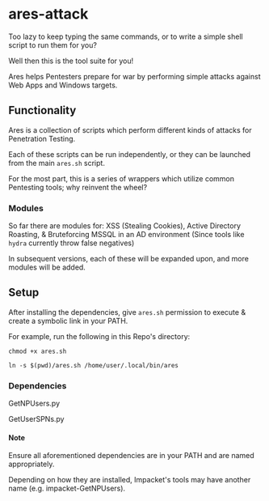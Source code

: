 # ares-attack
Too lazy to keep typing the same commands, or to write a simple shell script to run them for you?

Well then this is the tool suite for you!

Ares helps Pentesters prepare for war by performing simple attacks against Web Apps and Windows targets.

## Functionality
Ares is a collection of scripts which perform different kinds of attacks for Penetration Testing.

Each of these scripts can be run independently, or they can be launched from the main `ares.sh` script.

For the most part, this is a series of wrappers which utilize common Pentesting tools; why reinvent the wheel?

### Modules
So far there are modules for: XSS (Stealing Cookies), Active Directory Roasting, & Bruteforcing MSSQL in an AD environment (Since tools like `hydra` currently throw false negatives)

In subsequent versions, each of these will be expanded upon, and more modules will be added.

## Setup
After installing the dependencies, give `ares.sh` permission to execute & create a symbolic link in your PATH.

For example, run the following in this Repo's directory:

`chmod +x ares.sh`

`ln -s $(pwd)/ares.sh /home/user/.local/bin/ares`

### Dependencies
GetNPUsers.py

GetUserSPNs.py

#### Note
Ensure all aforementioned dependencies are in your PATH and are named appropriately.

Depending on how they are installed, Impacket's tools may have another name (e.g. impacket-GetNPUsers).
